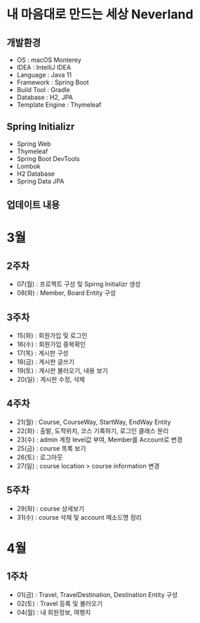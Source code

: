 # 내 마음대로 만드는 세상 Neverland

## 개발환경
- OS : macOS Monterey
- IDEA : IntelliJ IDEA
- Language : Java 11
- Framework : Spring Boot
- Build Tool : Gradle
- Database : H2, JPA
- Template Engine : Thymeleaf

## Spring Initializr
- Spring Web
- Thymeleaf
- Spring Boot DevTools
- Lombok
- H2 Database
- Spring Data JPA

## 업데이트 내용
# 3월
## 2주차
- 07(월) : 프로젝트 구성 및 Spirng Initializr 생성
- 08(화) : Member, Board Entity 구성

## 3주차
- 15(화) : 회원가입 및 로그인
- 16(수) : 회원가입 중복확인
- 17(목) : 게시판 구성
- 18(금) : 게시판 글쓰기
- 19(토) : 게시판 불러오기, 내용 보기
- 20(일) : 게시판 수정, 삭제 

## 4주차
- 21(월) : Course, CourseWay, StartWay, EndWay Entity 
- 22(화) : 출발, 도착위치, 코스 기록하기, 로그인 클래스 분리
- 23(수) : admin 계정 level값 부여, Member를 Account로 변경
- 25(금) : course 목록 보기
- 26(토) : 로그아웃
- 27(일) : course location > course information 변경

## 5주차
- 29(화) : course 상세보기
- 31(수) : course 삭제 및 account 메소드명 정리

# 4월
## 1주차
- 01(금) : Travel, TravelDestination, Destination Entity 구성
- 02(토) : Travel 등록 및 불러오기
- 04(월) : 내 회원정보, 여행지 
